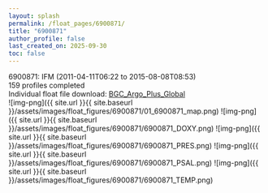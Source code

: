 ```yaml
---
layout: splash
permalink: /float_pages/6900871/
title: "6900871"
author_profile: false
last_created_on: 2025-09-30
toc: false
---
```

 
6900871: IFM (2011-04-11T06:22 to 2015-08-08T08:53)\
159 profiles completed\
Individual float file download: [BGC_Argo_Plus_Global](https://ftp.soest.hawaii.edu/bgc_argo_plus/Individual_Floats/outliers_removed/6900871_Sprof_processed.nc)\
![img-png]({{ site.url }}{{ site.baseurl }}/assets/images/float_figures/6900871/01_6900871_map.png)
![img-png]({{ site.url }}{{ site.baseurl }}/assets/images/float_figures/6900871/6900871_DOXY.png)
![img-png]({{ site.url }}{{ site.baseurl }}/assets/images/float_figures/6900871/6900871_PRES.png)
![img-png]({{ site.url }}{{ site.baseurl }}/assets/images/float_figures/6900871/6900871_PSAL.png)
![img-png]({{ site.url }}{{ site.baseurl }}/assets/images/float_figures/6900871/6900871_TEMP.png)
